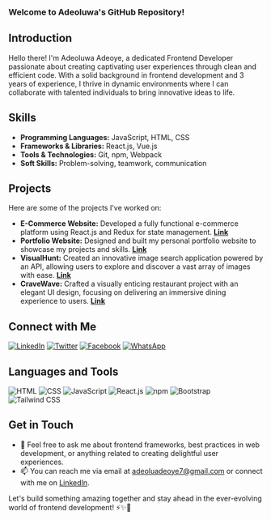 ### Welcome to Adeoluwa's GitHub Repository!

## Introduction
Hello there! I'm Adeoluwa Adeoye, a dedicated Frontend Developer passionate about creating captivating user experiences through clean and efficient code. With a solid background in frontend development and 3 years of experience, I thrive in dynamic environments where I can collaborate with talented individuals to bring innovative ideas to life.

## Skills
- **Programming Languages:** JavaScript, HTML, CSS
- **Frameworks & Libraries:** React.js, Vue.js
- **Tools & Technologies:** Git, npm, Webpack
- **Soft Skills:** Problem-solving, teamwork, communication

## Projects
Here are some of the projects I've worked on:
- **E-Commerce Website:** Developed a fully functional e-commerce platform using React.js and Redux for state management. [**Link**](https://tastytopz.netlify.app/)
- **Portfolio Website:** Designed and built my personal portfolio website to showcase my projects and skills. [**Link**](https://adeoluwaadeoye.netlify.app/)
- **VisualHunt:** Created an innovative image search application powered by an API, allowing users to explore and discover a vast array of images with ease. [**Link**](https://visualhunt.netlify.app/)
- **CraveWave:** Crafted a visually enticing restaurant project with an elegant UI design, focusing on delivering an immersive dining experience to users. [**Link**](https://cravewave.netlify.app/)

## Connect with Me
[![LinkedIn](https://img.icons8.com/color/48/000000/linkedin.png)](https://linkedin.com/in/adeoyeadeoluwa)
[![Twitter](https://img.icons8.com/color/48/000000/twitter.png)](https://www.twitter.com/adeoluwatweets)
[![Facebook](https://img.icons8.com/color/48/000000/facebook.png)](https://m.me/adeoluwa.adeoye.90)
[![WhatsApp](https://img.icons8.com/color/48/000000/whatsapp.png)](https://wa.me/+2348140898790)

## Languages and Tools
 ![HTML](https://img.icons8.com/color/48/000000/html-5.png)
 ![CSS](https://img.icons8.com/color/48/000000/css3.png)
 ![JavaScript](https://img.icons8.com/color/48/000000/javascript.png)
 ![React.js](https://img.icons8.com/color/48/000000/react-native.png)
 ![npm](https://img.icons8.com/color/48/000000/npm.png)
 ![Bootstrap](https://img.icons8.com/color/48/000000/bootstrap.png)
![Tailwind CSS](https://www.vectorlogo.zone/logos/tailwindcss/tailwindcss-icon.svg)




## Get in Touch
- 💬 Feel free to ask me about frontend frameworks, best practices in web development, or anything related to creating delightful user experiences.
- 📫 You can reach me via email at adeoluadeoye7@gmail.com or connect with me on [LinkedIn](https://linkedin.com/in/adeoyeadeoluwa).

Let's build something amazing together and stay ahead in the ever-evolving world of frontend development! ⚡️✨🚀
